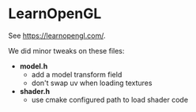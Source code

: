 # LearnOpenGL

See https://learnopengl.com/.

We did minor tweaks on these files:
- **model.h**
  - add a model transform field
  - don't swap uv when loading textures
- **shader.h** 
  - use cmake configured path to load shader code